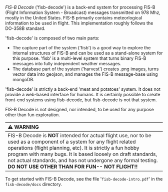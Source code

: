 *FIS-B Decode* ('fisb-decode') is a back-end system for processing FIS-B
(Flight Information System - Broadcast)
messages transmitted on 978 Mhz, mostly in the United States.
FIS-B
primarily contains meteorlogical information to be used in flight.
This implementation roughly follows the DO-358B standard.

'fisb-decode' is composed of two main parts:

* The capture part of the system ('fisb') is a good way to explore the internal
  structures of FIS-B and can be used as a stand-alone system for this
  purpose. 'fisb' is a multi-level system that turns binary FIS-B messages
  into fully independent weather messages.
* The database part of the system ('harvest') creates .png images,
  turns vector data into geojson, and manages the FIS-B message-base using
  mongoDB.

'fisb-decode' is strictly a back-end 'meat and potatoes' system.
It does not provide a web-based
interface for humans. It is certainly possible to create front-end systems
using fisb-decode, but fisb-decode is not that system.

FIS-B Decode is not designed, nor intended,
to be used for any purpose other than fun exploration. 

| :warning: WARNING                                                      |
|:-----------------------------------------------------------------------|
| FIS-B Decode is **NOT** intended for actual flight use, nor to be used as a component of a system for any flight related operations (flight planning, etc). It is strictly a fun hobby program with many bugs. It is based loosely on draft standards, not actual standards, and has not undergone any formal testing. **DO NOT USE OTHER THAN FOR FUN-- NOT FLIGHT!!** |


To get started with FIS-B Decode, see the file
'``fisb-decode-intro.pdf``' in the ``fisb-decode/docs`` directory.
